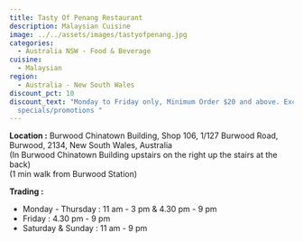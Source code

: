 ```yaml
---
title: Tasty Of Penang Restaurant
description: Malaysian Cuisine
image: ../../assets/images/tastyofpenang.jpg
categories:
  - Australia NSW - Food & Beverage
cuisine:
  - Malaysian
region:
  - Australia - New South Wales
discount_pct: 10
discount_text: "Monday to Friday only, Minimum Order $20 and above. Excluding
  specials/promotions "
---
```

**Location :** Burwood Chinatown Building, Shop 106, 1/127 Burwood Road, Burwood, 2134, New South Wales, Australia\
(In Burwood Chinatown Building upstairs on the right up the stairs at the back)\
(1 min walk from Burwood Station)

**Trading :**

* Monday - Thursday : 11 am - 3 pm & 4.30 pm - 9 pm
* Friday : 4.30 pm - 9 pm
* Saturday & Sunday : 11 am - 9 pm
